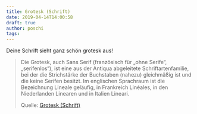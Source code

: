 ```yaml
---
title: Grotesk (Schrift)
date: 2019-04-14T14:00:58
draft: true
author: poschi
tags: 
---
```


Deine Schrift sieht ganz schön grotesk aus!

> Die Grotesk, auch Sans Serif (französisch für „ohne Serife“, „serifenlos“),
> ist eine aus der Antiqua abgeleitete Schriftartenfamilie, bei der die
> Strichstärke der Buchstaben (nahezu) gleichmäßig ist und die keine Serifen
> besitzt. Im englischen Sprachraum ist die Bezeichnung Lineale geläufig, in
> Frankreich Linéales, in den Niederlanden Linearen und in Italien Lineari.
>
> Quelle: [Grotesk (Schrift)](https://de.wikipedia.org/wiki/Grotesk_(Schrift))

